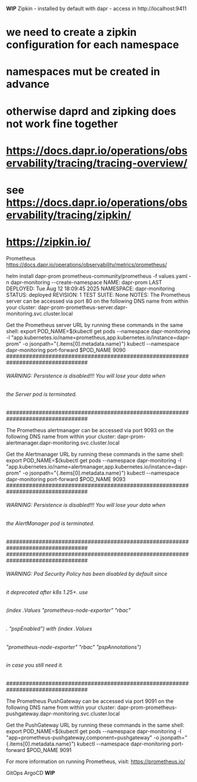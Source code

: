 **WIP**
Zipkin - installed by default with dapr - access in http://localhost:9411 
# we need to create a zipkin configuration for each namespace
# namespaces mut be created in advance
# otherwise daprd and zipking does not work fine together

# https://docs.dapr.io/operations/observability/tracing/tracing-overview/
# see https://docs.dapr.io/operations/observability/tracing/zipkin/
# https://zipkin.io/


Prometheus  https://docs.dapr.io/operations/observability/metrics/prometheus/


helm install dapr-prom prometheus-community/prometheus -f values.yaml -n dapr-monitoring --create-namespace
NAME: dapr-prom
LAST DEPLOYED: Tue Aug 12 18:09:45 2025
NAMESPACE: dapr-monitoring
STATUS: deployed
REVISION: 1
TEST SUITE: None
NOTES:
The Prometheus server can be accessed via port 80 on the following DNS name from within your cluster:
dapr-prom-prometheus-server.dapr-monitoring.svc.cluster.local


Get the Prometheus server URL by running these commands in the same shell:
  export POD_NAME=$(kubectl get pods --namespace dapr-monitoring -l "app.kubernetes.io/name=prometheus,app.kubernetes.io/instance=dapr-prom" -o jsonpath="{.items[0].metadata.name}")
  kubectl --namespace dapr-monitoring port-forward $POD_NAME 9090
#################################################################################
######   WARNING: Persistence is disabled!!! You will lose your data when   #####
######            the Server pod is terminated.                             #####
#################################################################################


The Prometheus alertmanager can be accessed via port 9093 on the following DNS name from within your cluster:
dapr-prom-alertmanager.dapr-monitoring.svc.cluster.local


Get the Alertmanager URL by running these commands in the same shell:
  export POD_NAME=$(kubectl get pods --namespace dapr-monitoring -l "app.kubernetes.io/name=alertmanager,app.kubernetes.io/instance=dapr-prom" -o jsonpath="{.items[0].metadata.name}")
  kubectl --namespace dapr-monitoring port-forward $POD_NAME 9093
#################################################################################
######   WARNING: Persistence is disabled!!! You will lose your data when   #####
######            the AlertManager pod is terminated.                       #####
#################################################################################
#################################################################################
######   WARNING: Pod Security Policy has been disabled by default since    #####
######            it deprecated after k8s 1.25+. use                        #####
######            (index .Values "prometheus-node-exporter" "rbac"          #####
###### .          "pspEnabled") with (index .Values                         #####
######            "prometheus-node-exporter" "rbac" "pspAnnotations")       #####
######            in case you still need it.                                #####
#################################################################################


The Prometheus PushGateway can be accessed via port 9091 on the following DNS name from within your cluster:
dapr-prom-prometheus-pushgateway.dapr-monitoring.svc.cluster.local


Get the PushGateway URL by running these commands in the same shell:
  export POD_NAME=$(kubectl get pods --namespace dapr-monitoring -l "app=prometheus-pushgateway,component=pushgateway" -o jsonpath="{.items[0].metadata.name}")
  kubectl --namespace dapr-monitoring port-forward $POD_NAME 9091

For more information on running Prometheus, visit:
https://prometheus.io/



GitOps ArgoCD
**WIP**